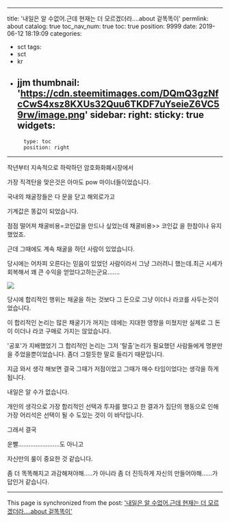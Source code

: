 
---
title: '내일은 알 수없어.근데 현재는 더 모르겠더라....about 겉똑똑이'
permlink: about
catalog: true
toc_nav_num: true
toc: true
position: 9999
date: 2019-06-12 18:19:09
categories:
- sct
tags:
- sct
- kr
- jjm
thumbnail: 'https://cdn.steemitimages.com/DQmQ3gzNfcCwS4xsz8KXUs32Quu6TKDF7uYseieZ6VC59rw/image.png'
sidebar:
    right:
        sticky: true
widgets:
    -
        type: toc
        position: right
---


작년부터 지속적으로 하락하던 암호화화폐시장에서

가장 직격탄을 맞은것은 아마도 pow 마이너들이었습니다.

국내의 채굴장들은 다 문을 닫고 해외로가고

기계값은 똥값이 되었습니다.

점점 떨어져 채굴비용=코인값을 만드나 싶었는데 채굴비용>> 코인값 을 한참이나 유지했었죠.

근데 그때에도 계속 채굴을 하던 사람이 있었습니다.

당시에는 어차피 오른다는 믿음이 있었던 사람이라서 그냥 그러려니 했는데.최근 시세가 회복해서 꽤 큰 수익을 얻었다고하는군요.......

![](https://cdn.steemitimages.com/DQmQ3gzNfcCwS4xsz8KXUs32Quu6TKDF7uYseieZ6VC59rw/image.png)

당시에 합리적인 행위는 채굴을 하는 것보다 그 돈으로 그냥 이더나 라코를 사두는것이었습니다.

이 합리적인 논리는 많은 채굴기가 꺼지는 데에는 지대한 영향을 미쳤지만 실제로 그 돈이 이더나 라코 구매로 가지는 않았습니다.

'공포'가 지배했었기  그 합리적인 논리는 그저   '탈출'논리가 필요했던 사람들에게 명분만을 주었을뿐이었습니다. 좀더  그럴듯한 말로 들리기 때문입니다.

지금 와서 생각 해보면 결국 그때가 저점이었고 그때가 매수 타임이었다는 생각을 하게 됩니다.

내일은 알 수가 없습니다.

개인의 생각으로 가장 합리적인 선택과 투자를 했다고 한 결과가 집단의 행동으로 인해 가장 어리석은 선택이 될 수 도있는 것이 이 바닥입니다.

그래서 결국

운빨........................도 아니고

자신만의 룰이 중요한 것 같습니다.

좀 더 똑똑해지고 과감해져야해.....가 아니라 좀 더 진득하게 자신의 만들어야해......가 답인거 같습니다.

- - -

This page is synchronized from the post: ['내일은 알 수없어.근데 현재는 더 모르겠더라....about 겉똑똑이'](https://steemit.com/@virus707/about)
